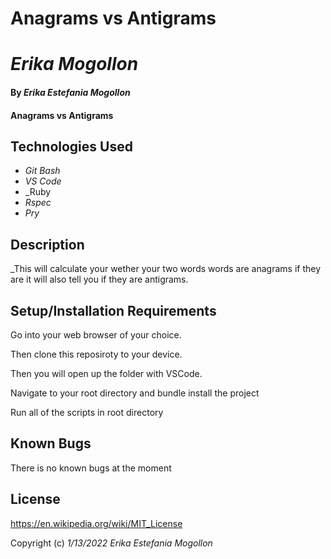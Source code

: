 # Anagrams vs Antigrams
# _Erika Mogollon_

#### By _**Erika Estefania Mogollon**_

#### Anagrams vs Antigrams
## Technologies Used

* _Git Bash_
* _VS Code_
* _Ruby
* _Rspec_
* _Pry_

## Description

_This will calculate your wether your two words words are anagrams if they are it will also tell you if they are antigrams. 

## Setup/Installation Requirements

Go into your web browser of your choice.

Then clone this reposiroty to your device.

Then you will open up the folder with VSCode.

Navigate to your root directory and bundle install the project

Run all of the scripts in root directory

## Known Bugs

There is no known bugs at the moment

## License

https://en.wikipedia.org/wiki/MIT_License

Copyright (c) _1/13/2022_ _Erika Estefania Mogollon_
